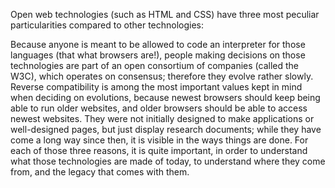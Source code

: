 Open web technologies (such as HTML and CSS) have three most peculiar particularities compared to other technologies:

Because anyone is meant to be allowed to code an interpreter for those languages (that what browsers are!),
people making decisions on those technologies are part of an open consortium of companies (called the W3C),
which operates on consensus; therefore they evolve rather slowly.
Reverse compatibility is among the most important values kept in mind when deciding on evolutions,
because newest browsers should keep being able to run older websites,
and older browsers should be able to access newest websites.
They were not initially designed to make applications or well-designed pages,
but just display research documents; while they have come a long way since then,
it is visible in the ways things are done.
For each of those three reasons, it is quite important,
in order to understand what those technologies are made of today,
to understand where they come from, and the legacy that comes with them.
